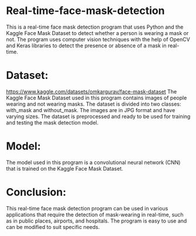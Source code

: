 # Real-time-face-mask-detection
This is a real-time face mask detection program that uses Python and the Kaggle Face Mask Dataset to detect whether a person is wearing a mask or not. The program uses computer vision techniques with the help of OpenCV and Keras libraries to detect the presence or absence of a mask in real-time.

# Dataset:
https://www.kaggle.com/datasets/omkargurav/face-mask-dataset
The Kaggle Face Mask Dataset used in this program contains images of people wearing and not wearing masks. The dataset is divided into two classes: with_mask and without_mask. The images are in JPG format and have varying sizes. The dataset is preprocessed and ready to be used for training and testing the mask detection model.

# Model:
The model used in this program is a convolutional neural network (CNN) that is trained on the Kaggle Face Mask Dataset.

# Conclusion:
This real-time face mask detection program can be used in various applications that require the detection of mask-wearing in real-time, such as in public places, airports, and hospitals. The program is easy to use and can be modified to suit specific needs.
